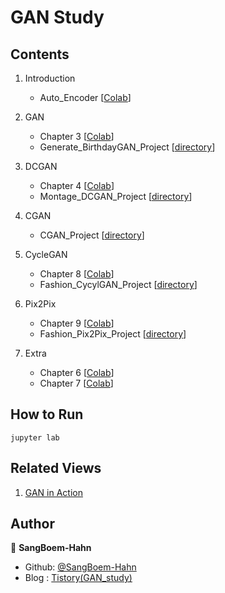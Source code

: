 # GAN Study


## Contents

01. Introduction

    - Auto_Encoder [[Colab](https://github.com/SangBeom-Hahn/BOAZ/blob/main/GanStudy/AE.ipynb)]
    
2. GAN

    - Chapter 3 [[Colab](https://github.com/SangBeom-Hahn/BOAZ/blob/main/GanStudy/GAN/3%EC%9E%A5_GAN_%EA%B5%AC%ED%98%84.ipynb)]
    - Generate_BirthdayGAN_Project [[directory](https://github.com/SangBeom-Hahn/BOAZ/tree/main/GanStudy/GAN/GAN%20%EC%83%9D%EC%9D%BC%20%EC%83%9D%EC%84%B1%20project)]



3. DCGAN

    - Chapter 4 [[Colab](https://github.com/SangBeom-Hahn/BOAZ/blob/main/GanStudy/DCGAN/4%EC%9E%A5_DCGAN.ipynb)]
    - Montage_DCGAN_Project [[directory](https://github.com/SangBeom-Hahn/BOAZ/tree/main/GanStudy/DCGAN/montage_project)]
    
    
4. CGAN
    - CGAN_Project [[directory](https://github.com/SangBeom-Hahn/BOAZ/tree/main/GanStudy/CGAN)]
    
5. CycleGAN
    - Chapter 8 [[Colab](https://github.com/SangBeom-Hahn/BOAZ/blob/main/GanStudy/CycleGAN/9%EC%9E%A5_cycle_gan.ipynb)]
    - Fashion_CycylGAN_Project [[directory](https://github.com/SangBeom-Hahn/BOAZ/tree/main/GanStudy/CycleGAN/fashion_cycle_gan_project)]
    
6. Pix2Pix
    - Chapter 9 [[Colab](https://github.com/SangBeom-Hahn/BOAZ/blob/main/GanStudy/Pix2Pix/10%EC%9E%A5_pix2pix.ipynb)]
    - Fashion_Pix2Pix_Project [[directory](https://github.com/SangBeom-Hahn/BOAZ/tree/main/GanStudy/Pix2Pix/fashion_pix2pix_project)]
    
7. Extra
    - Chapter 6 [[Colab](https://github.com/SangBeom-Hahn/BOAZ/blob/main/GanStudy/Extra/6%EC%9E%A5_progan.ipynb)]
    - Chapter 7 [[Colab](https://github.com/SangBeom-Hahn/BOAZ/blob/main/GanStudy/Extra/7%EC%9E%A5_sgan.ipynb)]    


## How to Run
```
jupyter lab
```

## Related Views

01. [GAN in Action](https://tensorflow.blog/gan-in-action/)


## Author

👤 **SangBoem-Hahn**

- Github: [@SangBoem-Hahn](https://github.com/SangBeom-Hahn)
- Blog : [Tistory(GAN_study)](https://hsb422.tistory.com/category/%5BAI%5D/%5B%EB%94%A5%EB%9F%AC%EB%8B%9D%28%EC%8B%AC%ED%99%94%29%5D)

